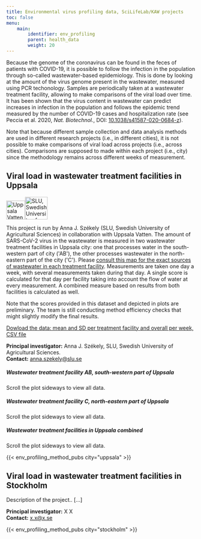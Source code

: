 ```yaml
---
title: Environmental virus profiling data, SciLifeLab/KAW projects
toc: false
menu:
    main:
        identifier: env_profiling
        parent: health_data
        weight: 20
---
```


Because the genome of the coronavirus can be found in the feces of patients with COVID-19, it is possible to follow the infection in the population through so-called wastewater-based epidemiology. This is done by looking at the amount of the virus genome present in the wastewater, measured using PCR techonology. Samples are periodically taken at a wastewater treatment facility, allowing to make comparisons of the viral load over time. It has been shown that the virus content in wastewater can predict increases in infection in the population and follows the epidemic trend measured by the number of COVID-19 cases and hospitalization rate (see Peccia et al. 2020, *Nat. Biotechnol.*, DOI: [10.1038/s41587-020-0684-z](https://doi.org/10.1038/s41587-020-0684-z)).

Note that because different sample collection and data analysis methods are used in different research projects (i.e., in different cities), it is not possible to make comparisons of viral load across projects (i.e., across cities). Comparisons are supposed to made within each project (i.e., city) since the methodology remains across different weeks of measurement.

## Viral load in wastewater treatment facilities in Uppsala

<div class="container my-4 ml-4"><div class="row"><img src="/env_profiling/uppsala_vatten_logo.jpg" alt="Uppsala Vatten" height="50" class="mr-4"><img src="/env_profiling/slu_logo.png" alt="SLU, Swedish University of Agricultural Sciences" height="60" class="mr-4"></div></div>

This project is run by Anna J. Székely (SLU, Swedish University of Agricultural Sciences) in collaboration with Uppsala Vatten. The amount of SARS-CoV-2 virus in the wastewater is measured in two wastewater treatment facilities in Uppsala city: one that processes water in the south-western part of city ('AB'), the other processes wastewater in the north-eastern part of the city ('C'). Please [consult this map for the exact sources of wastewater in each treatment facility](/env_profiling/avrinningskarta_inlopp_kungsangsverket.pdf). Measurements are taken one day a week, with several measurements taken during that day. A single score is calculated for that day per facility taking into account the flow of water at every measurement. A combined measure based on results from both facilities is calculated as well.

Note that the scores provided in this dataset and depicted in plots are preliminary. The team is still conducting method efficiency checks that might slightly modify the final results.

[Dowload the data: mean and SD per treatment facility and overall per week, CSV file](#)  

**Principal investigator:** Anna J. Székely, SLU, Swedish University of Agricultural Sciences.  
**Contact:** anna.szekely@slu.se

##### Wastewater treatment facility AB, south-western part of Uppsala

<div class="d-lg-none alert alert-info">
  Scroll the plot sideways to view all data.
</div>

<div class="plot_wrapper">
  <div id="uppsala_ab"></div>
</div>

##### Wastewater treatment facility C, north-eastern part of Uppsala

<div class="d-lg-none alert alert-info">
  Scroll the plot sideways to view all data.
</div>

<div class="plot_wrapper">
  <div id="uppsala_c"></div>
</div>

##### Wastewater treatment facilities in Uppsala combined

<div class="d-lg-none alert alert-info">
  Scroll the plot sideways to view all data.
</div>

<div class="plot_wrapper">
  <div id="uppsala_combined"></div>
</div>

{{< env_profiling_method_pubs city="uppsala" >}}

## Viral load in wastewater treatment facilities in Stockholm

Description of the project.. [...]

**Principal investigator:** X X  
**Contact:** x.x@x.se

{{< env_profiling_method_pubs city="stockholm" >}}

<script src="https://cdn.jsdelivr.net/npm/vega@5.12.1"></script>
<script src="https://cdn.jsdelivr.net/npm/vega-lite@4.12.2"></script>
<script src="https://cdn.jsdelivr.net/npm/vega-embed@6.8.0"></script>

<script src="https://datagraphics.dckube.scilifelab.se/graphic/6ca12c9d3d0b4c838441a67b65751c54.js?id=uppsala_combined"></script>
<script src="https://datagraphics.dckube.scilifelab.se/graphic/2cdc7dfbb44a47fd9ca027767913cafa.js?id=uppsala_ab"></script>
<script src="https://datagraphics.dckube.scilifelab.se/graphic/1aa540b5f5c3491eb2413b876c52bba8.js?id=uppsala_c"></script>
